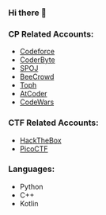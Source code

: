 ### Hi there 👋

<!--
**KurtNettle/KurtNettle** is a ✨ _special_ ✨ repository because its `README.md` (this file) appears on your GitHub profile.

Here are some ideas to get you started:

- 🔭 I’m currently working on ...
- 🌱 I’m currently learning ...
- 👯 I’m looking to collaborate on ...
- 🤔 I’m looking for help with ...
- 💬 Ask me about ...
- 📫 How to reach me: ...
- 😄 Pronouns: ...
- ⚡ Fun fact: ...
-->

<h3 align="left">CP Related Accounts:</h3>
<p align="left">
  <ul>
    <li><a href="https://codeforces.com/profile/_KurtNettle_" target="_blank" rel="noreferrer">Codeforce</a></li>
    <li><a href="https://coderbyte.com/profile/KurtNettle" target="_blank" rel="noreferrer">CoderByte</a></li>
    <li><a href="https://www.spoj.com/users/kurtnettle" target="_blank" rel="noreferrer">SPOJ</a></li>
    <li><a href="https://www.beecrowd.com.br/judge/en/profile/650796" target="_blank" rel="noreferrer">BeeCrowd</a></li>
    <li><a href="https://toph.co/u/KurtNettle" target="_blank" rel="noreferrer">Toph</a></li>
    <li><a href="https://atcoder.jp/users/KurtNettle" target="_blank" rel="noreferrer">AtCoder</a></li>
    <li><a href="https://www.codewars.com/users/_KurtNettle_" target="_blank" rel="noreferrer">CodeWars</a></li>
  </ul>
</p>


<h3 align="left">CTF Related Accounts:</h3>
<p align="left">
  <ul>
    <li><a href="https://app.hackthebox.com/profile/1035368" target="_blank" rel="noreferrer">HackTheBox</a></li>
    <li><a href="https://play.picoctf.org/users/KurtNettle" target="_blank" rel="noreferrer">PicoCTF</a></li>
  </ul>
</p>

<h3 align="left">Languages:</h3>

<p align="left"> 
  <ul>
    <li>Python</li>
    <li>C++</li>
    <li>Kotlin</li>
  </ul>
</p>

